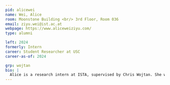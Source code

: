 ```yaml
---
pid: alicewei
name: Wei, Alice
room: Moonstone Building <br/> 3rd Floor, Room 036
email: ziyu.wei@ist.ac.at
webpage: https://www.aliceweiziyu.com/
type: alumni

left: 2024
formerly: Intern
career: Student Researcher at USC
career-as-of: 2024

grp: wojtan
bio: |
  Alice is a research intern at ISTA, supervised by Chris Wojtan. She works on a two-dimensional version of a multi-material mesh-based surface tracker.
---
```

